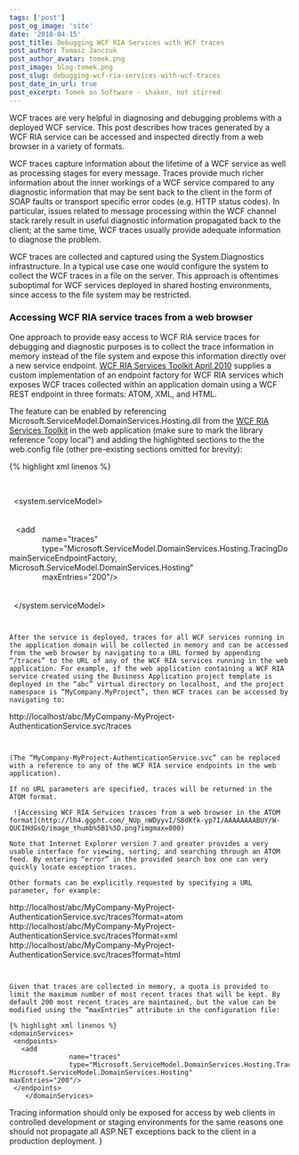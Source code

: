 ```yaml
---
tags: ['post']
post_og_image: 'site'
date: '2010-04-15'  
post_title: Debugging WCF RIA Services with WCF traces
post_author: Tomasz Janczuk
post_author_avatar: tomek.png
post_image: blog-tomek.png
post_slug: debugging-wcf-ria-services-with-wcf-traces
post_date_in_url: true
post_excerpt: Tomek on Software - shaken, not stirred
---
```





WCF traces are very helpful in diagnosing and debugging problems with a deployed WCF service. This post describes how traces generated by a WCF RIA service can be accessed and inspected directly from a web browser in a variety of formats.   

WCF traces capture information about the lifetime of a WCF service as well as processing stages for every message. Traces provide much richer information about the inner workings of a WCF service compared to any diagnostic information that may be sent back to the client in the form of SOAP faults or transport specific error codes (e.g. HTTP status codes). In particular, issues related to message processing within the WCF channel stack rarely result in useful diagnostic information propagated back to the client; at the same time, WCF traces usually provide adequate information to diagnose the problem.   

WCF traces are collected and captured using the System.Diagnostics infrastructure. In a typical use case one would configure the system to collect the WCF traces in a file on the server. This approach is oftentimes suboptimal for WCF services deployed in shared hosting environments, since access to the file system may be restricted.   

### Accessing WCF RIA service traces from a web browser  

One approach to provide easy access to WCF RIA service traces for debugging and diagnostic purposes is to collect the trace information in memory instead of the file system and expose this information directly over a new service endpoint. [WCF RIA Services Toolkit April 2010](http://www.microsoft.com/downloads/details.aspx?FamilyID=7b43bab5-a8ff-40ed-9c84-11abb9cda559&displaylang=en) supplies a custom implementation of an endpoint factory for WCF RIA services which exposes WCF traces collected within an application domain using a WCF REST endpoint in three formats: ATOM, XML, and HTML.   

The feature can be enabled by referencing Microsoft.ServiceModel.DomainServices.Hosting.dll from the [WCF RIA Services Toolkit](http://www.microsoft.com/downloads/details.aspx?FamilyID=7b43bab5-a8ff-40ed-9c84-11abb9cda559&displaylang=en) in the web application (make sure to mark the library reference “copy local”) and adding the highlighted sections to the the web.config file (other pre-existing sections omitted for brevity):   

{% highlight xml linenos %}


<configuration>       
  <system.diagnostics>         
    <sources>          
 <source name="System.ServiceModel" switchValue="Information" propagateActivity="false">          
   <listeners>          
     <add name="InMemoryTraceListener" />          
   </listeners>          
 </source>          
    </sources>          
    <sharedListeners>          
 <add    
       type="Microsoft.ServiceModel.DomainServices.Hosting.InMemoryTraceListener, Microsoft.ServiceModel.DomainServices.Hosting"           
       name="InMemoryTraceListener" />          
    </sharedListeners>          
  </system.diagnostics>     

  <system.serviceModel>       
    <domainServices>         
 <endpoints>          
   <add           
               name="traces"           
               type="Microsoft.ServiceModel.DomainServices.Hosting.TracingDomainServiceEndpointFactory, Microsoft.ServiceModel.DomainServices.Hosting"           
               maxEntries="200"/>          
 </endpoints>          
    </domainServices>        
  </system.serviceModel>        
</configuration>

```
  

After the service is deployed, traces for all WCF services running in the application domain will be collected in memory and can be accessed from the web browser by navigating to a URL formed by appending “/traces” to the URL of any of the WCF RIA services running in the web application. For example, if the web application containing a WCF RIA service created using the Business Application project template is deployed in the “abc” virtual directory on localhost, and the project namespace is “MyCompany.MyProject”, then WCF traces can be accessed by navigating to:  

```

http://localhost/abc/MyCompany-MyProject-AuthenticationService.svc/traces

```
  

(The “MyCompany-MyProject-AuthenticationService.svc” can be replaced with a reference to any of the WCF RIA service endpoints in the web application).   

If no URL parameters are specified, traces will be returned in the ATOM format.   

 ![Accessing WCF RIA Services trasces from a web browser in the ATOM format](http://lh4.ggpht.com/_NUp_nWDyyvI/S8dKfk-yp7I/AAAAAAAABUY/W-QUCIHdGsQ/image_thumb%5B1%5D.png?imgmax=800)   

Note that Internet Explorer version 7 and greater provides a very usable interface for viewing, sorting, and searching through an ATOM feed. By entering “error” in the provided search box one can very quickly locate exception traces.   

Other formats can be explicitly requested by specifying a URL parameter, for example:  

```

http://localhost/abc/MyCompany-MyProject-AuthenticationService.svc/traces?format=atom
http://localhost/abc/MyCompany-MyProject-AuthenticationService.svc/traces?format=xml
http://localhost/abc/MyCompany-MyProject-AuthenticationService.svc/traces?format=html

```
  

Given that traces are collected in memory, a quota is provided to limit the maximum number of most recent traces that will be kept. By default 200 most recent traces are maintained, but the value can be modified using the “maxEntries” attribute in the configuration file:

{% highlight xml linenos %}
<domainServices>    
 <endpoints>    
   <add     
               name="traces"     
               type="Microsoft.ServiceModel.DomainServices.Hosting.TracingDomainServiceEndpointFactory, Microsoft.ServiceModel.DomainServices.Hosting"     
maxEntries="200"/>    
 </endpoints>    
    </domainServices>

```
  

Tracing information should only be exposed for access by web clients in controlled development or staging environments for the same reasons one should not propagate all ASP.NET exceptions back to the client in a production deployment.  }